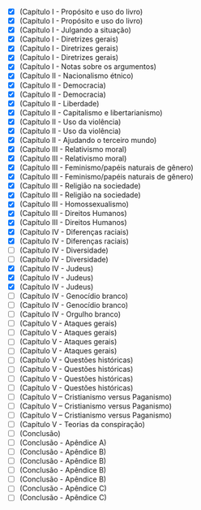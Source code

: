 - [x] (Capítulo I - Propósito e uso do livro)
- [x] (Capítulo I - Propósito e uso do livro)
- [x] (Capítulo I - Julgando a situação)
- [x] (Capítulo I - Diretrizes gerais)
- [x] (Capítulo I - Diretrizes gerais)
- [x] (Capítulo I - Diretrizes gerais)
- [x] (Capítulo I - Notas sobre os argumentos)
- [x] (Capítulo II - Nacionalismo étnico)
- [x] (Capítulo II - Democracia)
- [x] (Capítulo II - Democracia)
- [x] (Capítulo II - Liberdade)
- [x] (Capítulo II - Capitalismo e libertarianismo)
- [x] (Capítulo II - Uso da violência)
- [x] (Capítulo II - Uso da violência)
- [x] (Capítulo II - Ajudando o terceiro mundo)
- [x] (Capítulo III - Relativismo moral)
- [x] (Capítulo III - Relativismo moral)
- [x] (Capítulo III - Feminismo/papéis naturais de gênero)
- [x] (Capítulo III - Feminismo/papéis naturais de gênero)
- [x] (Capítulo III - Religião na sociedade)
- [x] (Capítulo III - Religião na sociedade)
- [x] (Capítulo III - Homossexualismo)
- [x] (Capítulo III - Direitos Humanos)
- [x] (Capítulo III - Direitos Humanos)
- [x] (Capítulo IV - Diferenças raciais)
- [x] (Capítulo IV - Diferenças raciais)
- [ ] (Capítulo IV - Diversidade)
- [ ] (Capítulo IV - Diversidade)
- [x] (Capítulo IV - Judeus)
- [x] (Capítulo IV - Judeus)
- [x] (Capítulo IV - Judeus)
- [ ] (Capítulo IV - Genocídio branco)
- [ ] (Capítulo IV - Genocídio branco)
- [ ] (Capítulo IV - Orgulho branco)
- [ ] (Capítulo V - Ataques gerais)
- [ ] (Capítulo V - Ataques gerais)
- [ ] (Capítulo V - Ataques gerais)
- [ ] (Capítulo V - Ataques gerais)
- [ ] (Capítulo V - Questões históricas)
- [ ] (Capítulo V - Questões históricas)
- [ ] (Capítulo V - Questões históricas)
- [ ] (Capítulo V - Questões históricas)
- [ ] (Capítulo V – Cristianismo versus Paganismo)
- [ ] (Capítulo V – Cristianismo versus Paganismo)
- [ ] (Capítulo V – Cristianismo versus Paganismo)
- [ ] (Capítulo V - Teorias da conspiração)
- [ ] (Conclusão)
- [ ] (Conclusão - Apêndice A)
- [ ] (Conclusão - Apêndice B)
- [ ] (Conclusão - Apêndice B)
- [ ] (Conclusão - Apêndice B)
- [ ] (Conclusão - Apêndice B)
- [ ] (Conclusão - Apêndice C)
- [ ] (Conclusão - Apêndice C)
